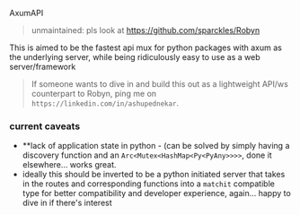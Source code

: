 
AxumAPI

> unmaintained: pls look at https://github.com/sparckles/Robyn

This is aimed to be the fastest api mux for python packages with axum as the underlying server, while being ridiculously easy to use as a web server/framework

> If someone wants to dive in and build this out as a lightweight API/ws counterpart to Robyn, ping me on `https://linkedin.com/in/ashupednekar`.

### current caveats
- **lack of application state in python - (can be solved by simply having a discovery function and an `Arc<Mutex<HashMap<Py<PyAny>>>>`, done it elsewhere... works great.
- ideally this should be inverted to be a python initiated server that takes in the routes and corresponding functions into a `matchit` compatible type for better compatibility and developer experience, again... happy to dive in if there's interest

